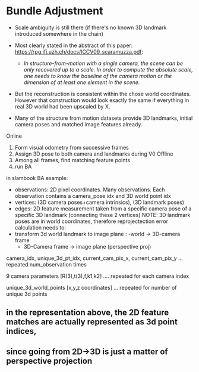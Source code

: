 # Bundle Adjustment
- Scale ambiguity is still there (if there's no known 3D landmark introduced somewhere in the chain)
- Most clearly stated in the abstract of this paper: https://rpg.ifi.uzh.ch/docs/ICCV09_scaramuzza.pdf:
    - *In structure-from-motion with a single camera, the scene can be only recovered up to a scale. In order to compute the absolute scale, one needs to know the baseline of the camera motion or the dimension of at least one element in the scene.*
- But the reconstruction is consistent within the chose world coordinates. However that construction would look exactly the same if everything in real 3D world had been upscaled by X.

 - Many of the structure from motion datasets provide 3D landmarks, initial camera poses and matched image features already.

 
Online
 1) Form visual odometry from successive frames
 2) Assign 3D pose to both camera and landmarks during V0
Offline
 3) Among all frames, find matching feature points
 4) run BA



 in slambook BA example:
 - observations: 2D pixel coordinates. Many observations. Each observation contains a camera_pose idx and 3D world point idx
 - vertices: (3D camera poses+camera intrinsics), (3D landmark poses)
 - edges: 2D feature measurement taken from a specific camera pose of a specific 3D landmark (connecting these 2 vertices)
 NOTE: 3D landmark poses are in world coordinates, therefore reprojectection error calculation needs to:
 - transform 3d world landmark to image plane :
    -world -> 3D-camera frame 
    - 3D-Camera frame -> image plane  (perspective proj)


<!-- Washington dataset: -->
camera_idx, unique_3d_pt_idx, current_cam_pix_x, current_cam_pix_y
...
repeated num_observation times

9 camera parameters
[R(3),t(3),f,k1,k2]
....
repeated for each camera index

unique_3d_world_points 
[x,y,z coordinates] 
...
repeated for number of unique 3d points


## in the representation above, the 2D feature matches are actually represented as 3d point indices, 
## since going from 2D->3D is just a matter of perspective projection